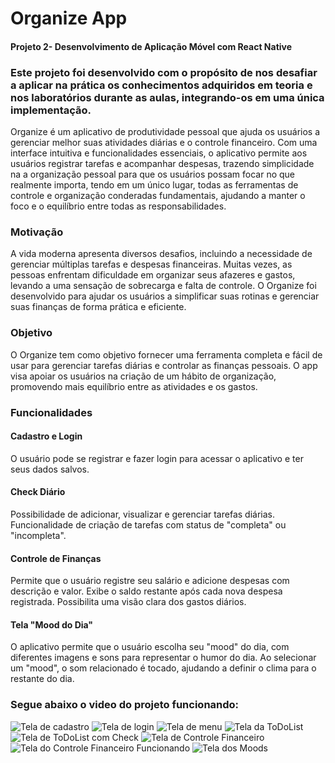 # Organize App
#### Projeto 2- Desenvolvimento de Aplicação Móvel com React Native  

  ### Este projeto foi desenvolvido com o propósito de nos desafiar a aplicar na prática os conhecimentos adquiridos em teoria e nos laboratórios durante as aulas, integrando-os em uma única implementação. 

  Organize é um aplicativo de produtividade pessoal que ajuda os usuários a gerenciar melhor suas atividades diárias e o controle financeiro. Com uma interface intuitiva e funcionalidades essenciais, o aplicativo permite aos usuários registrar tarefas e acompanhar despesas, trazendo simplicidade na a organização pessoal para que os usuários possam focar no que realmente importa, tendo em um único lugar, todas as ferramentas de controle e organização conderadas fundamentais, ajudando a manter o foco e o equilíbrio entre todas as responsabilidades.

  ### Motivação
  A vida moderna apresenta diversos desafios, incluindo a necessidade de gerenciar múltiplas tarefas e despesas financeiras. Muitas vezes, as pessoas enfrentam dificuldade em organizar seus afazeres e gastos, levando a uma sensação de sobrecarga e falta de controle. O Organize foi desenvolvido para ajudar os usuários a simplificar suas rotinas e gerenciar suas finanças de forma prática e eficiente.

  ### Objetivo
  O Organize tem como objetivo fornecer uma ferramenta completa e fácil de usar para gerenciar tarefas diárias e controlar as finanças pessoais. O app visa apoiar os usuários na criação de um hábito de organização, promovendo mais equilíbrio entre as atividades e os gastos.

  ### Funcionalidades
#### Cadastro e Login
  O usuário pode se registrar e fazer login para acessar o aplicativo e ter seus dados salvos.
  
#### Check Diário
  Possibilidade de adicionar, visualizar e gerenciar tarefas diárias.
  Funcionalidade de criação de tarefas com status de "completa" ou "incompleta".
  
#### Controle de Finanças
  Permite que o usuário registre seu salário e adicione despesas com descrição e valor.
  Exibe o saldo restante após cada nova despesa registrada.
  Possibilita uma visão clara dos gastos diários.

#### Tela "Mood do Dia"
  O aplicativo permite que o usuário escolha seu "mood" do dia, com diferentes imagens e sons para representar o humor do dia.
  Ao selecionar um "mood", o som relacionado é tocado, ajudando a definir o clima para o restante do dia.

  ### Segue abaixo o video do projeto funcionando:
  ![Tela de cadastro](app/cadastro].png)
  ![Tela de login](app/login.png)
  ![Tela de menu](app/principal.png)
  ![Tela da ToDoList](app/toDo.png)
  ![Tela de ToDoList com Check](app/check.png)
  ![Tela de Controle Financeiro](app/financ.png)
  ![Tela do Controle Financeiro Funcionando](app/financ_2.png)
  ![Tela dos Moods](app/mood.png)


  
  
  

    
